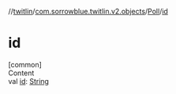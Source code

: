//[twitlin](../../index.md)/[com.sorrowblue.twitlin.v2.objects](../index.md)/[Poll](index.md)/[id](id.md)



# id  
[common]  
Content  
val [id](id.md): [String](https://kotlinlang.org/api/latest/jvm/stdlib/kotlin/-string/index.html)  



